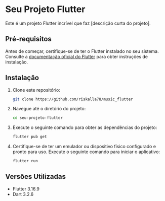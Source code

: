 # Seu Projeto Flutter

Este é um projeto Flutter incrível que faz [descrição curta do projeto].

## Pré-requisitos

Antes de começar, certifique-se de ter o Flutter instalado no seu sistema. Consulte a [documentação oficial do Flutter](https://flutter.dev/docs/get-started/install) para obter instruções de instalação.

## Instalação

1. Clone este repositório:
   ```bash
   git clone https://github.com/riskalla78/music_flutter
2. Navegue até o diretório do projeto:
   ```bash
   cd seu-projeto-flutter
3. Execute o seguinte comando para obter as dependências do projeto:
   ```bash
   flutter pub get
4. Certifique-se de ter um emulador ou dispositivo físico configurado e pronto para uso. Execute o seguinte comando para iniciar o aplicativo:
   ```bash
   flutter run

## Versões Utilizadas

- Flutter 3.16.9
- Dart  3.2.6
